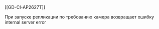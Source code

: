 [[GD-CI-AP2627T]]

При запуске репликации по требованию камера возвращает ошибку internal server error